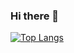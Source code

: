 ### Hi there 👋

[![Top Langs](https://github-readme-stats.vercel.app/api/top-langs/?username=masayan1126
)](https://github.com/anuraghazra/github-readme-stats)


<!--
**masayan1126/masayan1126** is a ✨ _special_ ✨ repository because its `README.md` (this file) appears on your GitHub profile.

Here are some ideas to get you started:

- 🔭 I’m currently working on ...
- 🌱 I’m currently learning ...
- 👯 I’m looking to collaborate on ...
- 🤔 I’m looking for help with ...
- 💬 Ask me about ...
- 📫 How to reach me: ...
- 😄 Pronouns: ...
- ⚡ Fun fact: ...
-->
